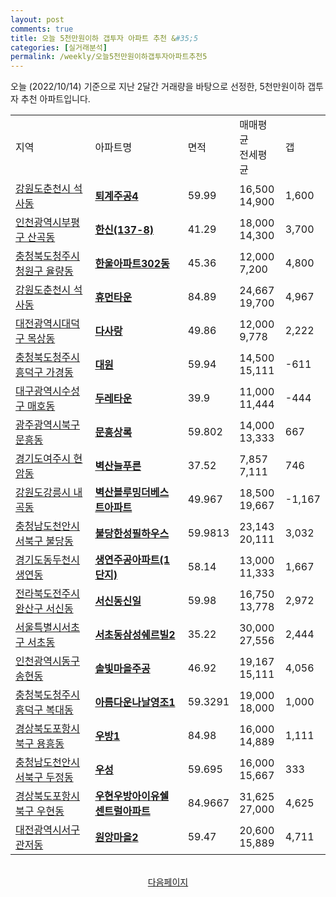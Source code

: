 ```yaml
---
layout: post
comments: true
title: 오늘 5천만원이하 갭투자 아파트 추천 &#35;5
categories: [실거래분석]
permalink: /weekly/오늘5천만원이하갭투자아파트추천5
---
```


오늘 (2022/10/14) 기준으로 지난 2달간 거래량을 바탕으로 선정한,
5천만원이하 갭투자 추천 아파트입니다.

<table class="sortable">
  <tr>
    <td>지역</td>
    <td>아파트명</td>
    <td>면적</td>
    <td>매매평균<br>전세평균</td>
    <td>갭</td>
  </tr>

  <tr class="item">
    <td><a href="/apt/강원도춘천시석사동">강원도춘천시 석사동</a></td>
    <td style="font-weight: bold;"><a href="/apt/강원도춘천시석사동퇴계주공4">퇴계주공4</a></td>
    <td>59.99</td>
    <td>16,500<br>14,900</td>
    <td>1,600</td>
  </tr>

  <tr class="item">
    <td><a href="/apt/인천광역시부평구산곡동">인천광역시부평구 산곡동</a></td>
    <td style="font-weight: bold;"><a href="/apt/인천광역시부평구산곡동한신(137-8)">한신(137-8)</a></td>
    <td>41.29</td>
    <td>18,000<br>14,300</td>
    <td>3,700</td>
  </tr>

  <tr class="item">
    <td><a href="/apt/충청북도청주시청원구율량동">충청북도청주시청원구 율량동</a></td>
    <td style="font-weight: bold;"><a href="/apt/충청북도청주시청원구율량동한울아파트302동">한울아파트302동</a></td>
    <td>45.36</td>
    <td>12,000<br>7,200</td>
    <td>4,800</td>
  </tr>

  <tr class="item">
    <td><a href="/apt/강원도춘천시석사동">강원도춘천시 석사동</a></td>
    <td style="font-weight: bold;"><a href="/apt/강원도춘천시석사동휴먼타운">휴먼타운</a></td>
    <td>84.89</td>
    <td>24,667<br>19,700</td>
    <td>4,967</td>
  </tr>

  <tr class="item">
    <td><a href="/apt/대전광역시대덕구목상동">대전광역시대덕구 목상동</a></td>
    <td style="font-weight: bold;"><a href="/apt/대전광역시대덕구목상동다사랑">다사랑</a></td>
    <td>49.86</td>
    <td>12,000<br>9,778</td>
    <td>2,222</td>
  </tr>

  <tr class="item">
    <td><a href="/apt/충청북도청주시흥덕구가경동">충청북도청주시흥덕구 가경동</a></td>
    <td style="font-weight: bold;"><a href="/apt/충청북도청주시흥덕구가경동대원">대원</a></td>
    <td>59.94</td>
    <td>14,500<br>15,111</td>
    <td>-611</td>
  </tr>

  <tr class="item">
    <td><a href="/apt/대구광역시수성구매호동">대구광역시수성구 매호동</a></td>
    <td style="font-weight: bold;"><a href="/apt/대구광역시수성구매호동두레타운">두레타운</a></td>
    <td>39.9</td>
    <td>11,000<br>11,444</td>
    <td>-444</td>
  </tr>

  <tr class="item">
    <td><a href="/apt/광주광역시북구문흥동">광주광역시북구 문흥동</a></td>
    <td style="font-weight: bold;"><a href="/apt/광주광역시북구문흥동문흥상록">문흥상록</a></td>
    <td>59.802</td>
    <td>14,000<br>13,333</td>
    <td>667</td>
  </tr>

  <tr class="item">
    <td><a href="/apt/경기도여주시현암동">경기도여주시 현암동</a></td>
    <td style="font-weight: bold;"><a href="/apt/경기도여주시현암동벽산늘푸른">벽산늘푸른</a></td>
    <td>37.52</td>
    <td>7,857<br>7,111</td>
    <td>746</td>
  </tr>

  <tr class="item">
    <td><a href="/apt/강원도강릉시내곡동">강원도강릉시 내곡동</a></td>
    <td style="font-weight: bold;"><a href="/apt/강원도강릉시내곡동벽산블루밍더베스트아파트">벽산블루밍더베스트아파트</a></td>
    <td>49.967</td>
    <td>18,500<br>19,667</td>
    <td>-1,167</td>
  </tr>

  <tr class="item">
    <td><a href="/apt/충청남도천안시서북구불당동">충청남도천안시서북구 불당동</a></td>
    <td style="font-weight: bold;"><a href="/apt/충청남도천안시서북구불당동불당한성필하우스">불당한성필하우스</a></td>
    <td>59.9813</td>
    <td>23,143<br>20,111</td>
    <td>3,032</td>
  </tr>

  <tr class="item">
    <td><a href="/apt/경기도동두천시생연동">경기도동두천시 생연동</a></td>
    <td style="font-weight: bold;"><a href="/apt/경기도동두천시생연동생연주공아파트(1단지)">생연주공아파트(1단지)</a></td>
    <td>58.14</td>
    <td>13,000<br>11,333</td>
    <td>1,667</td>
  </tr>

  <tr class="item">
    <td><a href="/apt/전라북도전주시완산구서신동">전라북도전주시완산구 서신동</a></td>
    <td style="font-weight: bold;"><a href="/apt/전라북도전주시완산구서신동서신동신일">서신동신일</a></td>
    <td>59.98</td>
    <td>16,750<br>13,778</td>
    <td>2,972</td>
  </tr>

  <tr class="item">
    <td><a href="/apt/서울특별시서초구서초동">서울특별시서초구 서초동</a></td>
    <td style="font-weight: bold;"><a href="/apt/서울특별시서초구서초동서초동삼성쉐르빌2">서초동삼성쉐르빌2</a></td>
    <td>35.22</td>
    <td>30,000<br>27,556</td>
    <td>2,444</td>
  </tr>

  <tr class="item">
    <td><a href="/apt/인천광역시동구송현동">인천광역시동구 송현동</a></td>
    <td style="font-weight: bold;"><a href="/apt/인천광역시동구송현동솔빛마을주공">솔빛마을주공</a></td>
    <td>46.92</td>
    <td>19,167<br>15,111</td>
    <td>4,056</td>
  </tr>

  <tr class="item">
    <td><a href="/apt/충청북도청주시흥덕구복대동">충청북도청주시흥덕구 복대동</a></td>
    <td style="font-weight: bold;"><a href="/apt/충청북도청주시흥덕구복대동아름다운나날영조1">아름다운나날영조1</a></td>
    <td>59.3291</td>
    <td>19,000<br>18,000</td>
    <td>1,000</td>
  </tr>

  <tr class="item">
    <td><a href="/apt/경상북도포항시북구용흥동">경상북도포항시북구 용흥동</a></td>
    <td style="font-weight: bold;"><a href="/apt/경상북도포항시북구용흥동우방1">우방1</a></td>
    <td>84.98</td>
    <td>16,000<br>14,889</td>
    <td>1,111</td>
  </tr>

  <tr class="item">
    <td><a href="/apt/충청남도천안시서북구두정동">충청남도천안시서북구 두정동</a></td>
    <td style="font-weight: bold;"><a href="/apt/충청남도천안시서북구두정동우성">우성</a></td>
    <td>59.695</td>
    <td>16,000<br>15,667</td>
    <td>333</td>
  </tr>

  <tr class="item">
    <td><a href="/apt/경상북도포항시북구우현동">경상북도포항시북구 우현동</a></td>
    <td style="font-weight: bold;"><a href="/apt/경상북도포항시북구우현동우현우방아이유쉘센트럴아파트">우현우방아이유쉘센트럴아파트</a></td>
    <td>84.9667</td>
    <td>31,625<br>27,000</td>
    <td>4,625</td>
  </tr>

  <tr class="item">
    <td><a href="/apt/대전광역시서구관저동">대전광역시서구 관저동</a></td>
    <td style="font-weight: bold;"><a href="/apt/대전광역시서구관저동원앙마을2">원앙마을2</a></td>
    <td>59.47</td>
    <td>20,600<br>15,889</td>
    <td>4,711</td>
  </tr>

  <tr>
      <script async src="https://pagead2.googlesyndication.com/pagead/js/adsbygoogle.js?client=ca-pub-3485438051770037"
          crossorigin="anonymous"></script>
      <ins class="adsbygoogle"
          style="display:block"
          data-ad-format="fluid"
          data-ad-layout-key="-fb+5w+4e-db+86"
          data-ad-client="ca-pub-3485438051770037"
          data-ad-slot="1827090281"></ins>
      <script>
          (adsbygoogle = window.adsbygoogle || []).push({});
      </script>
  </tr>

</table>
<br>
<center><a href="/weekly/오늘5천만원이하갭투자아파트추천">다음페이지</a></center>
<br><br>
